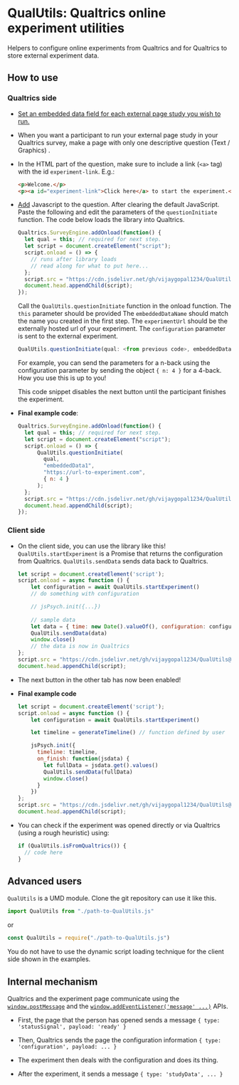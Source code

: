 # QualUtils: Qualtrics online experiment utilities

Helpers to configure online experiments from Qualtrics and for Qualtrics to store external experiment data.

## How to use


### Qualtrics side

- [Set an embedded data field for each external page study you wish to
  run.](https://www.qualtrics.com/support/survey-platform/survey-module/survey-flow/standard-elements/embedded-data#CreatingAnEmbeddedDataElement)

- When you want a participant to run your external page study in your Qualtrics
  survey, make a page with only one descriptive question (Text / Graphics) .

- In the HTML part of the question, make sure to include a link (`<a>` tag)
  with the id `experiment-link`. E.g.: 

    ```html
    <p>Welcome.</p>
    <p><a id="experiment-link">Click here</a> to start the experiment.</p>
    ```

- [Add](https://www.qualtrics.com/support/survey-platform/survey-module/question-options/add-javascript/)
  Javascript to the question. After clearing the default JavaScript. Paste the
  following and edit the parameters of the `questionInitiate` function. The
  code below loads the library into Qualtrics.

    ```javascript
    Qualtrics.SurveyEngine.addOnload(function() {
      let qual = this; // required for next step.
      let script = document.createElement("script");
      script.onload = () => {
        // runs after library loads
        // read along for what to put here...
      };
      script.src = "https://cdn.jsdelivr.net/gh/vijaygopal1234/QualUtils@0.1.5/dist/QualUtils-0.1.5.js";
      document.head.appendChild(script);
    });
    ```

    Call the `QualUtils.questionInitiate` function in the onload function. The `this` parameter should be provided  The
    `embeddedDataName` should match the name you created in the first step. The
    `experimentUrl` should be the externally hosted url of your experiment. The
    `configuration` parameter is sent to the external experiment.

    ```javascript
    QualUtils.questionInitiate(qual: <from previous code>, embeddedDataName: String, experimentUrl: String, configuration: <Any Javascript Object>)
    ```

    For example, you can send the parameters for a n-back using the
    configuration parameter by sending the object `{ n: 4 }` for a 4-back. How
    you use this is up to you!

    This code snippet disables the next button until the participant finishes the experiment.

- **Final example code**:
   
    ```javascript
    Qualtrics.SurveyEngine.addOnload(function() {
      let qual = this; // required for next step.
      let script = document.createElement("script");
      script.onload = () => {
          QualUtils.questionInitiate(
            qual,
            "embeddedData1",
            "https://url-to-experiment.com",
            { n: 4 }
          );
      };
      script.src = "https://cdn.jsdelivr.net/gh/vijaygopal1234/QualUtils@0.1.5/dist/QualUtils-0.1.5.js";
      document.head.appendChild(script);
    });
    ```

### Client side

- On the client side, you can use the library like this! `QualUtils.startExperiment` is a Promise that returns the configuration from Qualtrics. `QualUtils.sendData` sends data back to Qualtrics.

    ```javascript
    let script = document.createElement('script');
    script.onload = async function () {
        let configuration = await QualUtils.startExperiment()
        // do something with configuration

        // jsPsych.init({...})
        
        // sample data
        let data = { time: new Date().valueOf(), configuration: configuration }
        QualUtils.sendData(data)
        window.close()
        // the data is now in Qualtrics
    };
    script.src = "https://cdn.jsdelivr.net/gh/vijaygopal1234/QualUtils@0.1.5/dist/QualUtils-0.1.5.js";
    document.head.appendChild(script);
    ```

- The next button in the other tab has now been enabled!

- **Final example code**

    ```javascript
    let script = document.createElement('script');
    script.onload = async function () {
        let configuration = await QualUtils.startExperiment()

        let timeline = generateTimeline() // function defined by user

        jsPsych.init({
          timeline: timeline,
          on_finish: function(jsdata) {
            let fullData = jsdata.get().values()
            QualUtils.sendData(fullData)
            window.close()
          }
        })
    };
    script.src = "https://cdn.jsdelivr.net/gh/vijaygopal1234/QualUtils@0.1.5/dist/QualUtils-0.1.5.js";
    document.head.appendChild(script);
    ```

- You can check if the experiment was opened directly or via Qualtrics (using a rough heuristic) using:

    ```javascript
    if (QualUtils.isFromQualtrics()) {
      // code here
    }
    ```

## Advanced users

`QualUtils` is a UMD module. Clone the git repository can use it like this.

```javascript
import QualUtils from "./path-to-QualUtils.js"
```

or 

```javascript
const QualUtils = require("./path-to-QualUtils.js")
```

You do not have to use the dynamic script loading technique for the client side shown in the examples.

## Internal mechanism

Qualtrics and the experiment page communicate using the
[`window.postMessage`](https://developer.mozilla.org/en-US/docs/Web/API/Window/postMessage)
and the [`window.addEventListener('message' ...)`](https://developer.mozilla.org/en-US/docs/Web/API/Window/postMessage#The_dispatched_event)
APIs.

- First, the page that the person has opened sends a message `{ type: 'statusSignal', payload: 'ready' }`

- Then, Qualtrics sends the page the configuration information `{ type: 'configuration', payload: ... }`

- The experiment then deals with the configuration and does its thing.

- After the experiment, it sends a message `{ type: 'studyData', ... }`
